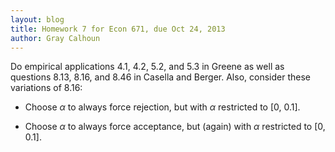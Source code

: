 ```yaml
---
layout: blog
title: Homework 7 for Econ 671, due Oct 24, 2013
author: Gray Calhoun
---
```


Do empirical applications 4.1, 4.2, 5.2, and 5.3 in Greene as well as
questions 8.13, 8.16, and 8.46 in Casella and Berger.  Also, consider
these variations of 8.16:

* Choose $α$ to always force rejection, but with $α$ restricted to [0,
  0.1].

* Choose $α$ to always force acceptance, but (again) with $α$
  restricted to [0, 0.1].
